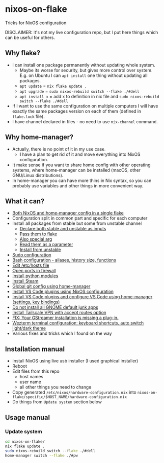 # nixos-on-flake
Tricks for NixOS configuration

DISCLAIMER: It's not my live configuration repo, but I put here things which can be useful for others.

## Why flake?
* I can install one package permanently without updating whole system.
  * Maybe its worse for security, but gives more control over system. E.g. on Ubuntu I can `apt install` one thing without updating all packages.
  * `apt update` = `nix flake update .`
  * `apt upgrade` = `sudo nixos-rebuild switch --flake ./#dell`
  * `apt install x` = add x to definition in nix file and `sudo nixos-rebuild switch --flake ./#dell`
* If I want to use the same configuration on multiple computers I will have exactly the same packages version on each of them (defined in `flake.lock` file).
* I have channel declared in files - no need to use `nix-channel` command.

## Why home-manager?
* Actually, there is no point of it in my use case.
  * I have a plan to get rid of it and move everything into NixOS configuration.
* It make sense if you want to share home config with other operating systems, where home-manager can be installed (macOS, other GNU/Linux distributions).
* In home-manager you can have more thins in Nix syntax, so you can probably use variables and other things in more convenient way.

## What it can?
* [Both NixOS and home-manager config in a single flake](./flake.nix)
* Configuration split in common part and specific for each computer
* Install all packages from stable but some from unstable channel
  * [Declare both stable and unstable as inputs](./flake.nix#L5-L6)
  * [Pass them to flake](./flake.nix#L13-L24)
  * [Also special arg](./flake.nix#L32)
  * [Read them as a parameter](./common/packages.nix#L1)
  * [Install from unstable](./common/packages.nix#L60)
* [Sudo configuration](./common/users.nix#L11-L19)
* [Bash configuration - aliases, history size, functions](./common/bash.nix)
* [Edit /etc/hosts file](./common/network.nix#L12-L17)
* [Open ports in firewall](./common/network.nix#L19-L24)
* [Install python modules](./common/packages.nix#L24-L26)
* [Install Steam](./common/gaming.nix)
* [Global git config using home-manager](./common/home.nix#L22-L31)
* [Install VS Code plugins using NixOS configuration](./common/packages.nix#L28-L42)
* [Install VS Code plugins and configure VS Code using home-manager (settings, key bindings)](./common/home.nix#L82-L130)
* [Do not install all GNOME default junk apps](./common/packages.nix#L4)
* [Install Tailscale VPN with accept routes option](./common/network.nix#L26-L31)
* [FIX: Your GStreamer installation is missing a plug-in.](./common/packages.nix#L114-L122)
* [Wezterm terminal configuration: keyboard shortcuts, auto switch light/dark theme](./common/home.nix#L33-L80)
* Various fixes and tricks which I found on the way

## Installation manual
* Install NixOS using live usb installer (I used graphical installer)
* Reboot
* Edit files from this repo
  * host names
  * user name
  * all other things you need to change
* Copy generated `/etc/nixos/hardware-configuration.nix` into `nixos-on-flake/specific/$HOST_NAME/hardware-configuration.nix`
* Do things from `Update system` section below

## Usage manual
### Update system
```bash
cd nixos-on-flake/
nix flake update .
sudo nixos-rebuild switch --flake ./#dell
home-manager switch --flake ./#pw
```
